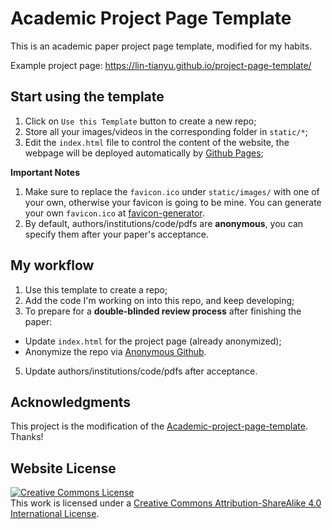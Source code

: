 # Academic Project Page Template
This is an academic paper project page template, modified for my habits.

Example project page: https://lin-tianyu.github.io/project-page-template/



## Start using the template
1. Click on `Use this Template` button to create a new repo;
2. Store all your images/videos in the corresponding folder in `static/*`;
3. Edit the `index.html` file to control the content of the website, the webpage will be deployed automatically by [Github Pages](https://pages.github.com/);

**Important Notes** 
1. Make sure to replace the `favicon.ico` under `static/images/` with one of your own, otherwise your favicon is going to be mine. You can generate your own `favicon.ico` at [favicon-generator](https://favicon.io/favicon-generator/).
2. By default, authors/institutions/code/pdfs are **anonymous**, you can specify them after your paper's acceptance.

## My workflow
1. Use this template to create a repo;
2. Add the code I'm working on into this repo, and keep developing;
3. To prepare for a **double-blinded review process** after finishing the paper:
-   Update `index.html` for the project page (already anonymized); 
-   Anonymize the repo via [Anonymous Github](https://anonymous.4open.science/).
5. Update authors/institutions/code/pdfs after acceptance.

## Acknowledgments
This project is the modification of the [Academic-project-page-template](https://github.com/eliahuhorwitz/Academic-project-page-template). Thanks!

## Website License
<a rel="license" href="http://creativecommons.org/licenses/by-sa/4.0/"><img alt="Creative Commons License" style="border-width:0" src="https://i.creativecommons.org/l/by-sa/4.0/88x31.png" /></a><br />This work is licensed under a <a rel="license" href="http://creativecommons.org/licenses/by-sa/4.0/">Creative Commons Attribution-ShareAlike 4.0 International License</a>.
